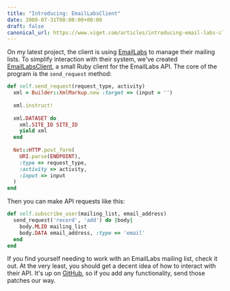 ```yaml
---
title: "Introducing: EmailLabsClient"
date: 2008-07-31T00:00:00+00:00
draft: false
canonical_url: https://www.viget.com/articles/introducing-email-labs-client/
---
```


On my latest project, the client is using
[EmailLabs](http://www.emaillabs.com/) to manage their mailing lists. To
simplify interaction with their system, we've created
[EmailLabsClient](https://github.com/vigetlabs/email_labs_client/tree/master),
a small Ruby client for the EmailLabs API. The core of the program is
the `send_request` method:

```ruby
def self.send_request(request_type, activity)
  xml = Builder::XmlMarkup.new :target => (input = '')
  
  xml.instruct!
  
  xml.DATASET do
    xml.SITE_ID SITE_ID
    yield xml
  end
  
  Net::HTTP.post_form(
    URI.parse(ENDPOINT),
    :type => request_type,
    :activity => activity,
    :input => input
  )
end 
```

Then you can make API requests like this:

```ruby
def self.subscribe_user(mailing_list, email_address)
  send_request('record', 'add') do |body|
    body.MLID mailing_list
    body.DATA email_address, :type => 'email'
  end
end 
```

If you find yourself needing to work with an EmailLabs mailing list,
check it out. At the very least, you should get a decent idea of how to
interact with their API. It's up on
[GitHub](https://github.com/vigetlabs/email_labs_client/tree/master), so
if you add any functionality, send those patches our way.
